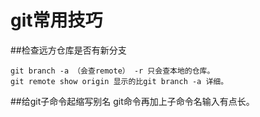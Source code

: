 # git常用技巧

##检查远方仓库是否有新分支
	
	git branch -a （会查remote） -r 只会查本地的仓库。
	git remote show origin 显示的比git branch -a 详细。

##给git子命令起缩写别名
	git命令再加上子命令名输入有点长。
	
	
